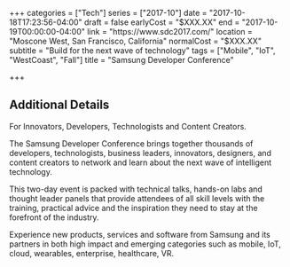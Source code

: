 +++
categories = ["Tech"]
series = ["2017-10"]
date = "2017-10-18T17:23:56-04:00"
draft = false
earlyCost = "$XXX.XX"
end = "2017-10-19T00:00:00-04:00"
link = "https://www.sdc2017.com/"
location = "Moscone West, San Francisco, California"
normalCost = "$XXX.XX"
subtitle = "Build for the next wave of technology"
tags = ["Mobile", "IoT", "WestCoast", "Fall"]
title = "Samsung Developer Conference"

+++
<!--more-->

## Additional Details

For Innovators, Developers, Technologists and Content Creators.

The Samsung Developer Conference brings together thousands of developers, technologists, business leaders, innovators, designers, and content creators to network and learn about the next wave of intelligent technology.

This two-day event is packed with technical talks, hands-on labs and thought leader panels that provide attendees of all skill levels with the training, practical advice and the inspiration they need to stay at the forefront of the industry.

Experience new products, services and software from Samsung and its partners in both high impact and emerging categories such as mobile, IoT, cloud, wearables, enterprise, healthcare, VR.